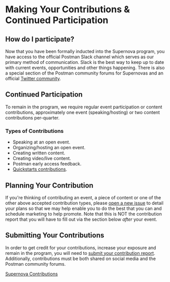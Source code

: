# Making Your Contributions & Continued Participation

## How do I participate?
Now that you have been formally inducted into the Supernova program, you have access to the official Postman Slack channel which serves as our primary method of communication. Slack is the best way to keep up to date with current events, opportunities and other things happening. There is also a special section of the Postman community forums for Supernovas and an official [Twitter community](https://twitter.com/i/communities/1529542918717022209).

## Continued Participation
To remain in the program, we require regular event participation or content contributions, approximately one event (speaking/hosting) or two content contributions per-quarter.

### Types of Contributions
- Speaking at an open event.
- Organizing/hosting an open event.
- Creating written content.
- Creating video/live content.
- Postman early access feedback.
- [Quickstarts contributions](https://youtu.be/aLehVZegyXk).

## Planning Your Contribution
If you're thinking of contributing an event, a piece of content or one of the other above accepted contribution types, please [open a new issue](https://github.com/Kcorb95/Postman-Supernova-Program-Resources/issues/new?assignees=Kcorb95&labels=Contribution+Proposal&template=contribution-proposal.md&title=Contribution+Proposal+-+TITLE+%28Supernova+Name%29) to detail your plans so that we may help enable you to do the best that you can and schedule marketing to help promote. Note that this is NOT the contribution report that you will have to fill out via the section below *after* your event.

## Submitting Your Contributions
In order to get credit for your contributions, increase your exposure and remain in the program, you will need to [submit your contribution report](https://airtable.com/shrM6Uh7WqOEJJQZ7). Additionally, contributions must be both shared on social media and the Postman community forums.

[Supernova Contributions](https://github.com/Kcorb95/Postman-Supernova-Program-Resources/blob/main/pages/contributions/Current-Contributions.md)
